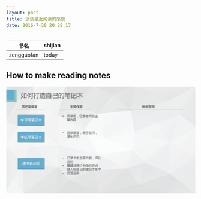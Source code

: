 ```yaml
---
layout: post
title: 谈谈最近阅读的感受
date: 2016-7-30 20:28:17
---
```


|书名  | shijian |
|------|---------|
|zengguofan |today  |


## How to make reading notes

![make-reading-notes](/assets/img/how-to-make-notes.jpg)

